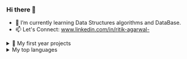 ### Hi there 👋

- 🌱 I’m currently learning Data Structures algorithms and DataBase.
- 📫 Let's Connect: www.linkedin.com/in/ritik-agarwal-


<details>
<summary> 🔭 My first year projects </summary>
      | Languages/Technologies |    Projects    |
      |-----------------------:|----------------|
      | HTML and CSS           | Spotify Clone  |
      | HTML and CSS           | Blog page      |
      | C++                    | Budget Manager |

</details>
<details>
<summary>My top languages</summary>

| Rank | Languages |
|-----:|-----------|
|     1| Java      |
|     2| C++       |
|     3| HTML      |
|     4| CSS       |
|     5| SQL       |

</details>

